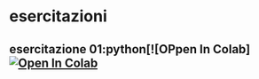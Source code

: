 # esercitazioni

## esercitazione 01:python[![OPpen In Colab][![Open In Colab](https://colab.research.google.com/assets/colab-badge.svg)](https://colab.research.google.com/github/drive/15L0FXmONxdgzy2oWyrj0CYTuQwq3M4w9)
